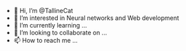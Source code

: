 - 👋 Hi, I’m @TallineCat
- 👀 I’m interested in Neural networks and Web development
- 🌱 I’m currently learning ...
- 💞️ I’m looking to collaborate on ...
- 📫 How to reach me ...

<!---
TallineCat/TallineCat is a ✨ special ✨ repository because its `README.md` (this file) appears on your GitHub profile.
You can click the Preview link to take a look at your changes.
--->

